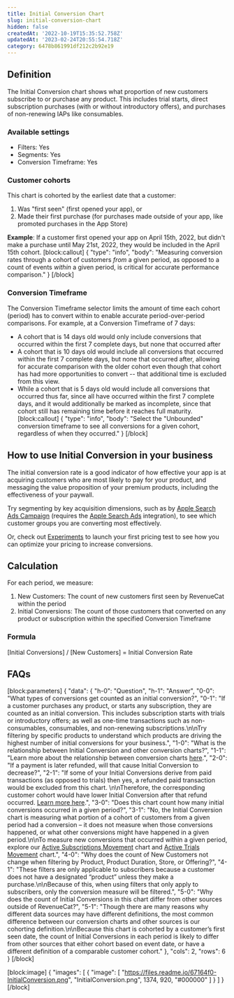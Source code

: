 ```yaml
---
title: Initial Conversion Chart
slug: initial-conversion-chart
hidden: false
createdAt: '2022-10-19T15:35:52.758Z'
updatedAt: '2023-02-24T20:55:54.718Z'
category: 6478b861991df212c2b92e19
---
```

## Definition
The Initial Conversion chart shows what proportion of new customers subscribe to or purchase any product. This includes trial starts, direct subscription purchases (with or without introductory offers), and purchases of non-renewing IAPs like consumables.

### Available settings

* Filters: Yes
* Segments: Yes
* Conversion Timeframe: Yes

### Customer cohorts
This chart is cohorted by the earliest date that a customer:

1. Was "first seen" (first opened your app), or
2. Made their first purchase (for purchases made outside of your app, like promoted purchases in the App Store)

**Example**: If a customer first opened your app on April 15th, 2022, but didn't make a purchase until May 21st, 2022, they would be included in the April 15th cohort.
[block:callout]
{
  "type": "info",
  "body": "Measuring conversion rates through a cohort of customers *from* a given period, as opposed to a count of events *within* a given period, is critical for accurate performance comparison."
}
[/block]
### Conversion Timeframe
The Conversion Timeframe selector limits the amount of time each cohort (period) has to convert within to enable accurate period-over-period comparisons. For example, at a Conversion Timeframe of 7 days:

* A cohort that is 14 days old would only include conversions that occurred within the first 7 complete days, but none that occurred after
* A cohort that is 10 days old would include all conversions that occurred within the first 7 complete days, but none that occurred after, allowing for accurate comparison with the older cohort even though that cohort has had more opportunities to convert -- that additional time is excluded from this view.
* While a cohort that is 5 days old would include all conversions that occurred thus far, since all have occurred within the first 7 complete days, and it would additionally be marked as incomplete, since that cohort still has remaining time before it reaches full maturity.
[block:callout]
{
  "type": "info",
  "body": "Select the \"Unbounded\" conversion timeframe to see all conversions for a given cohort, regardless of when they occurred."
}
[/block]
## How to use Initial Conversion in your business
The initial conversion rate is a good indicator of how effective your app is at acquiring customers who are most likely to pay for your product, and messaging the value proposition of your premium products, including the effectiveness of your paywall.

Try segmenting by key acquisition dimensions, such as by [Apple Search Ads Campaign](https://app.revenuecat.com/charts/initial_conversion?chart_type=Line&conversion_timeframe=7%20days&customer_lifetime=30%20days&range=Last%2012%20months%3A2022-02-09%3A2023-02-09&resolution=2&segment=apple_search_ads_campaign) (requires the [Apple Search Ads](doc:apple-search-ads) integration), to see which customer groups you are converting most effectively.

Or, check out [Experiments](doc:experiments-overview-v1) to launch your first pricing test to see how you can optimize your pricing to increase conversions.


## Calculation
For each period, we measure:

1. New Customers: The count of new customers first seen by RevenueCat within the period
2. Initial Conversions: The count of those customers that converted on any product or subscription within the specified Conversion Timeframe

### Formula
[Initial Conversions] / [New Customers] = Initial Conversion Rate

## FAQs
[block:parameters]
{
  "data": {
    "h-0": "Question",
    "h-1": "Answer",
    "0-0": "What types of conversions get counted as an initial conversion?",
    "0-1": "If a customer purchases any product, or starts any subscription, they are counted as an initial conversion. This includes subscription starts with trials or introductory offers; as well as one-time transactions such as non-consumables, consumables, and non-renewing subscriptions.\n\nTry filtering by specific products to understand which products are driving the highest number of initial conversions for your business.",
    "1-0": "What is the relationship between Initial Conversion and other conversion charts?",
    "1-1": "Learn more about the relationship between conversion charts [here](https://www.revenuecat.com/docs/charts#understanding-conversion-rates).",
    "2-0": "If a payment is later refunded, will that cause Initial Conversion to decrease?",
    "2-1": "If some of your Initial Conversions derive from paid transactions (as opposed to trials) then yes, a refunded paid transaction would be excluded from this chart. \n\nTherefore, the corresponding customer cohort would have lower Initial Conversion after that refund occurred. [Learn more here](doc:refund-rate-chart).",
    "3-0": "Does this chart count how many initial conversions occurred in a given period?",
    "3-1": "No, the Initial Conversion chart is measuring what portion of a cohort of customers from a given period had a conversion – it does not measure when those conversions happened, or what other conversions might have happened in a given period.\n\nTo measure new conversions that occurred within a given period, explore our [Active Subscriptions Movement](active-subscriptions-movement-chart) chart and [Active Trials Movement](doc:active-trials-movement-chart) chart.",
    "4-0": "Why does the count of New Customers not change when filtering by Product, Product Duration, Store, or Offering?",
    "4-1": "These filters are only applicable to subscribers because a customer does not have a designated “product” unless they make a purchase.\n\nBecause of this, when using filters that only apply to subscribers, only the conversion measure will be filtered.",
    "5-0": "Why does the count of Initial Conversions in this chart differ from other sources outside of RevenueCat?",
    "5-1": "Though there are many reasons why different data sources may have different definitions, the most common difference between our conversion charts and other sources is our cohorting definition.\n\nBecause this chart is cohorted by a customer’s first seen date, the count of Initial Conversions in each period is likely to differ from other sources that either cohort based on event date, or have a different definition of a comparable customer cohort."
  },
  "cols": 2,
  "rows": 6
}
[/block]

[block:image]
{
  "images": [
    {
      "image": [
        "https://files.readme.io/67164f0-InitialConversion.png",
        "InitialConversion.png",
        1374,
        920,
        "#000000"
      ]
    }
  ]
}
[/block]